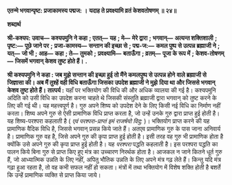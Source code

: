 **एतन्मे भगवान्पृष्ट: प्रजाकामस्य पद्मज: ।** **यदाह ते प्रवक्ष्यामि व्रतं केशवतोषणम् ॥ २४॥** 

**शब्दार्थ** 

**श्री-कश्यप: उवाच—** **कश्यपमुनि ने कहा** **; एतत्—** **यह** **; मे—** **मेरे द्वारा** **; भगवान्—** **अत्यन्त शक्तिशाली** **; पृष्ट:—** **पूछे जाने पर** **;** **प्रजा-कामस्य—** **सन्तान की इच्छा से** **; पद्म-ज:—** **कमल पुष्प से उत्पन्न ब्रह्माजी ने** **; यत्—** **जो भी** **; आह—** **कहा** **; ते—** **तुमको** **;** **प्रवक्ष्यामि—** **बताऊँगा** **; व्रतम्—** **पूजा के रूप में** **; केशव-तोषणम्—** **जिसमें भगवान् केशव तुष्ट होते हैं।** **.** 

**श्री कश्यपमुनि ने कहा : जब मुझे सन्तान की इच्छा हुई तो मैंने कमलपुष्प से उत्पन्न होने** **वाले ब्रह्माजी से जिज्ञासा की। अब मैं तुश्हें वही विधि बताऊँगा जिसका उपदेश ब्रह्माजी ने मुझे** **दिया था और जिससे भगवान् केशव तुष्ट होते हैं।** **तात्पर्य :** यहाँ पर भक्तियोग की विधि की और अधिक व्यालया की गई है। कश्यपमुनि अदिति को उसी विधि का उपदेश करना चाहते थे जिसकी संस्तुति ब्रह्माजी द्वारा भगवान् को तुष्ट करने के लिए की गई थी। यह महत्त्वपूर्ण है। गुरु अपने शिष्य को उपदेश देने के लिए किसी नई विधि का निर्माण नहीं करता। शिष्य अपने गुरु से ऐसी प्रामाणिक विधि प्राप्त करता है, जो उन्हें उनके गुरु द्वारा प्राप्त हुई होती है। यह शिष्य-परश्परा कहलाती है ( *एवं परश्परा-प्राप्तं इमं राजर्षयो विदु:* )। भक्तियोग प्राप्त करने की यह प्रामाणिक वैदिक विधि है, जिससे भगवान् प्रसन्न किये जाते हैं। अतएव प्रामाणिक गुरु के पास जाना अनिवार्य है। प्रामाणिक गुरु वह है, जिसे अपने गुरु की कृपा प्राप्त हुई होती है। इसी तरह वह गुरु भी प्रामाणिक होता है क्योंकि उसे अपने गुरु की कृपा प्राप्त हुई होती है। यह *परश्परा*  पद्धति कहलाती है। इस परश्परा पद्धति का पालन किये बिना गुरु से प्राप्त किए हुए मंत्र का उच्चारण निरर्थक होता है। आजकल न जाने कितने धूर्त गुरु हैं, जो आध्यात्मिक उन्नति के लिए नहीं, अपितु भौतिक उन्नति के लिए अपने मंत्र गढ़ लेते हैं। किन्तु यदि मंत्र गढ़ा हुआ रहता है, तो वह कभी सफल नहीं हो सकता। मंत्रों में तथा भक्तियोग में विशेष शक्ति होती है बशर्ते कि उन्हें प्रामाणिक व्यक्ति से प्राप्त किया जाये।  